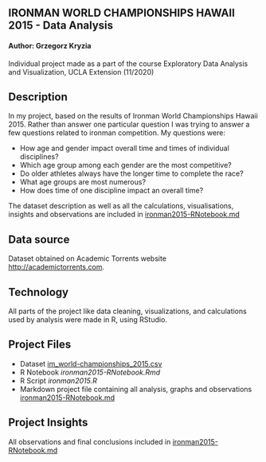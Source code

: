 ## IRONMAN WORLD CHAMPIONSHIPS HAWAII 2015 - Data Analysis
#### Author: Grzegorz Kryzia
Individual project made as a part of the course Exploratory Data Analysis and Visualization, UCLA Extension (11/2020)

## Description

In my project, based on the results of Ironman World Championships Hawaii 2015. Rather than answer one particular question I was trying to answer a few questions related to ironman competition. My questions were:    

* How age and gender impact overall time and times of individual disciplines?
* Which age group among each gender are the most competitive?
* Do older athletes always have the longer time to complete the race?
* What age groups are most numerous?
* How does time of one discipline impact an overall time?

The dataset description as well as all the calculations, visualisations, insights and observations are included in 
[ironman2015-RNotebook.md](ironman2015-RNotebook.md)

## Data source

Dataset obtained on Academic Torrents website <http://academictorrents.com>. 

## Technology

All parts of the project like data cleaning, visualizations, and calculations used by analysis were made in R, using RStudio.

## Project Files

* Dataset [im_world-championships_2015.csv](im_world-championships_2015.csv)
* R Notebook *ironman2015-RNotebook.Rmd*
* R Script *ironman2015.R*
* Markdown project file containing all analysis, graphs and observations [ironman2015-RNotebook.md](ironman2015-RNotebook.md) 

## Project Insights

All observations and final conclusions included in [ironman2015-RNotebook.md](ironman2015-RNotebook.md)


